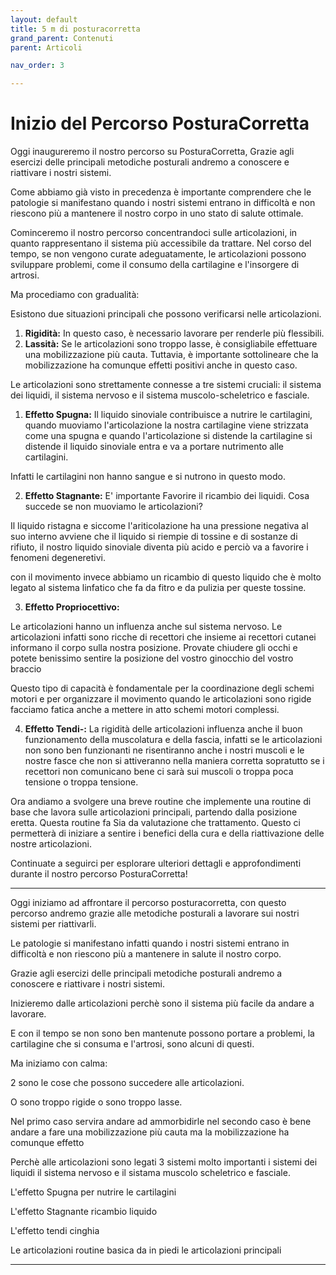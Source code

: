 ```yaml
---
layout: default
title: 5 m di posturacorretta 
grand_parent: Contenuti
parent: Articoli

nav_order: 3

---
```



# Inizio del Percorso PosturaCorretta

Oggi inaugureremo il nostro percorso su PosturaCorretta, Grazie agli esercizi delle  principali metodiche posturali andremo a conoscere e riattivare i nostri sistemi.

Come abbiamo già visto in precedenza è importante comprendere che le patologie si manifestano quando i nostri sistemi entrano in difficoltà e non riescono più a mantenere il nostro corpo in uno stato di salute ottimale.

Cominceremo il nostro percorso concentrandoci sulle articolazioni, in quanto rappresentano il sistema più accessibile da trattare. Nel corso del tempo, se non vengono curate adeguatamente, le articolazioni possono sviluppare problemi, come il consumo della cartilagine e l'insorgere di artrosi.

Ma procediamo con gradualità:

Esistono due situazioni principali che possono verificarsi nelle articolazioni.

1. **Rigidità:** In questo caso, è necessario lavorare per renderle più flessibili.
2. **Lassità:** Se le articolazioni sono troppo lasse, è consigliabile effettuare una mobilizzazione più cauta. Tuttavia, è importante sottolineare che la mobilizzazione ha comunque effetti positivi anche in questo caso.

Le articolazioni sono strettamente connesse a tre sistemi cruciali: il sistema dei liquidi, il sistema nervoso e il sistema muscolo-scheletrico e fasciale.

1. **Effetto Spugna:** Il liquido sinoviale contribuisce a nutrire le cartilagini, quando muoviamo l'articolazione la nostra cartilagine viene strizzata come una spugna e quando l'articolazione si distende la cartilagine si distende il liquido sinoviale entra e va a portare nutrimento alle cartilagini. 

Infatti le cartilagini non hanno sangue e si nutrono in questo modo.


2. **Effetto Stagnante:** E' importante Favorire il ricambio dei liquidi.
Cosa succede se non muoviamo le articolazioni? 

Il liquido ristagna e siccome l'ariticolazione ha una pressione negativa al suo interno avviene che il liquido si riempie di tossine e di sostanze di rifiuto, il nostro liquido sinoviale diventa più acido e perciò va a favorire i fenomeni degeneretivi.

con il movimento invece abbiamo un ricambio di questo liquido che è molto legato al sistema linfatico che fa da fitro e da pulizia per queste tossine.





3. **Effetto Propriocettivo:**

Le articolazioni hanno un influenza anche sul sistema nervoso.  Le articolazioni infatti sono ricche di recettori che insieme ai recettori cutanei informano il corpo sulla nostra posizione.
Provate chiudere gli occhi e potete benissimo sentire la posizione del vostro ginocchio del vostro braccio

Questo tipo di capacità è fondamentale per la coordinazione degli schemi motori e per organizzare il movimento quando le articolazioni sono rigide facciamo fatica anche a mettere in atto schemi motori complessi. 


4. **Effetto Tendi-:** 
La rigidità delle articolazioni influenza anche il buon funzionamento della muscolatura e della fascia, infatti se le articolazioni non sono ben funzionanti ne risentiranno anche i nostri muscoli e le nostre fasce che non si attiveranno nella maniera corretta sopratutto se i recettori non comunicano bene ci sarà sui muscoli o troppa poca tensione o troppa tensione.



Ora andiamo a svolgere una breve routine che implemente una routine  di base che lavora sulle articolazioni principali, partendo dalla posizione eretta. 
Questa routine fa Sia da valutazione che trattamento. Questo ci permetterà di iniziare a sentire i benefici della cura e della riattivazione delle nostre articolazioni.


Continuate a seguirci per esplorare ulteriori dettagli e approfondimenti durante il nostro percorso PosturaCorretta!


--------------------

Oggi iniziamo ad affrontare il percorso posturacorretta, con questo percorso andremo grazie alle metodiche posturali a lavorare sui nostri sistemi per riattivarli.

Le patologie si manifestano infatti quando i nostri sistemi entrano in difficoltà e non riescono più a mantenere in salute il nostro corpo.

Grazie agli esercizi delle  principali metodiche posturali andremo a conoscere e riattivare i nostri sistemi.

Inizieremo dalle articolazioni perchè sono il sistema più facile da andare a lavorare.

E con il tempo se non sono ben mantenute possono portare a problemi, la cartilagine che si consuma e l'artrosi, sono alcuni di questi.


Ma iniziamo con calma:

2 sono le cose che possono succedere alle articolazioni.

O sono troppo rigide o sono troppo lasse.

Nel primo caso servira andare ad ammorbidirle nel secondo caso è bene andare a fare una mobilizzazione più cauta ma la mobilizzazione ha comunque effetto 

Perchè  alle articolazioni sono legati 3 sistemi molto importanti i sistemi dei liquidi il sistema nervoso e il sistama muscolo scheletrico e fasciale.

L'effetto Spugna per nutrire le cartilagini

L'effetto Stagnante ricambio liquido

L'effetto tendi cinghia

Le articolazioni routine basica da in piedi le articolazioni principali

--------------------